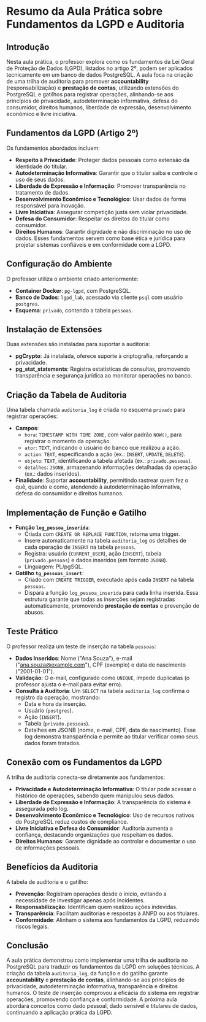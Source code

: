 # Resumo da Aula Prática sobre Fundamentos da LGPD e Auditoria

## Introdução
Nesta aula prática, o professor explora como os fundamentos da Lei Geral de Proteção de Dados (LGPD), listados no artigo 2º, podem ser aplicados tecnicamente em um banco de dados PostgreSQL. A aula foca na criação de uma trilha de auditoria para promover **accountability** (responsabilização) e **prestação de contas**, utilizando extensões do PostgreSQL e gatilhos para registrar operações, alinhando-se aos princípios de privacidade, autodeterminação informativa, defesa do consumidor, direitos humanos, liberdade de expressão, desenvolvimento econômico e livre iniciativa.

## Fundamentos da LGPD (Artigo 2º)
Os fundamentos abordados incluem:
- **Respeito à Privacidade**: Proteger dados pessoais como extensão da identidade do titular.
- **Autodeterminação Informativa**: Garantir que o titular saiba e controle o uso de seus dados.
- **Liberdade de Expressão e Informação**: Promover transparência no tratamento de dados.
- **Desenvolvimento Econômico e Tecnológico**: Usar dados de forma responsável para inovação.
- **Livre Iniciativa**: Assegurar competição justa sem violar privacidade.
- **Defesa do Consumidor**: Respeitar os direitos do titular como consumidor.
- **Direitos Humanos**: Garantir dignidade e não discriminação no uso de dados.
Esses fundamentos servem como base ética e jurídica para projetar sistemas confiáveis e em conformidade com a LGPD.

## Configuração do Ambiente
O professor utiliza o ambiente criado anteriormente:
- **Container Docker**: `pg-lgpd`, com PostgreSQL.
- **Banco de Dados**: `lgpd_lab`, acessado via cliente `psql` com usuário `postgres`.
- **Esquema**: `privado`, contendo a tabela `pessoas`.

## Instalação de Extensões
Duas extensões são instaladas para suportar a auditoria:
- **pgCrypto**: Já instalada, oferece suporte à criptografia, reforçando a privacidade.
- **pg_stat_statements**: Registra estatísticas de consultas, promovendo transparência e segurança jurídica ao monitorar operações no banco.

## Criação da Tabela de Auditoria
Uma tabela chamada `auditoria_log` é criada no esquema `privado` para registrar operações:
- **Campos**:
  - `hora`: `TIMESTAMP WITH TIME ZONE`, com valor padrão `NOW()`, para registrar o momento da operação.
  - `ator`: `TEXT`, indicando o usuário do banco que realizou a ação.
  - `action`: `TEXT`, especificando a ação (ex.: `INSERT`, `UPDATE`, `DELETE`).
  - `objeto`: `TEXT`, identificando a tabela afetada (ex.: `privado.pessoas`).
  - `detalhes`: `JSONB`, armazenando informações detalhadas da operação (ex.: dados inseridos).
- **Finalidade**: Suportar **accountability**, permitindo rastrear quem fez o quê, quando e como, atendendo à autodeterminação informativa, defesa do consumidor e direitos humanos.

## Implementação de Função e Gatilho
- **Função `log_pessoa_inserida`**:
  - Criada com `CREATE OR REPLACE FUNCTION`, retorna uma trigger.
  - Insere automaticamente na tabela `auditoria_log` os detalhes de cada operação de `INSERT` na tabela `pessoas`.
  - Registra: usuário (`CURRENT_USER`), ação (`INSERT`), tabela (`privado.pessoas`) e dados inseridos (em formato `JSONB`).
  - Linguagem: PL/pgSQL.
- **Gatilho `tg_pessoas_insert`**:
  - Criado com `CREATE TRIGGER`, executado após cada `INSERT` na tabela `pessoas`.
  - Dispara a função `log_pessoa_inserida` para cada linha inserida.
Essa estrutura garante que todas as inserções sejam registradas automaticamente, promovendo **prestação de contas** e prevenção de abusos.

## Teste Prático
O professor realiza um teste de inserção na tabela `pessoas`:
- **Dados Inseridos**: Nome ("Ana Souza"), e-mail ("ana.souza@example.com"), CPF (exemplo) e data de nascimento ("2001-01-01").
- **Validação**: O e-mail, configurado como `UNIQUE`, impede duplicatas (o professor ajusta o e-mail para evitar erro).
- **Consulta à Auditoria**: Um `SELECT` na tabela `auditoria_log` confirma o registro da operação, mostrando:
  - Data e hora da inserção.
  - Usuário (`postgres`).
  - Ação (`INSERT`).
  - Tabela (`privado.pessoas`).
  - Detalhes em JSONB (nome, e-mail, CPF, data de nascimento).
Esse log demonstra transparência e permite ao titular verificar como seus dados foram tratados.

## Conexão com os Fundamentos da LGPD
A trilha de auditoria conecta-se diretamente aos fundamentos:
- **Privacidade e Autodeterminação Informativa**: O titular pode acessar o histórico de operações, sabendo quem manipulou seus dados.
- **Liberdade de Expressão e Informação**: A transparência do sistema é assegurada pelo log.
- **Desenvolvimento Econômico e Tecnológico**: Uso de recursos nativos do PostgreSQL reduz custos de compliance.
- **Livre Iniciativa e Defesa do Consumidor**: Auditoria aumenta a confiança, destacando organizações que respeitam os dados.
- **Direitos Humanos**: Garante dignidade ao controlar e documentar o uso de informações pessoais.

## Benefícios da Auditoria
A tabela de auditoria e o gatilho:
- **Prevenção**: Registram operações desde o início, evitando a necessidade de investigar apenas após incidentes.
- **Responsabilização**: Identificam quem realizou ações indevidas.
- **Transparência**: Facilitam auditorias e respostas à ANPD ou aos titulares.
- **Conformidade**: Alinham o sistema aos fundamentos da LGPD, reduzindo riscos legais.

## Conclusão
A aula prática demonstrou como implementar uma trilha de auditoria no PostgreSQL para traduzir os fundamentos da LGPD em soluções técnicas. A criação da tabela `auditoria_log`, da função e do gatilho garante **accountability** e **prestação de contas**, alinhando-se aos princípios de privacidade, autodeterminação informativa, transparência e direitos humanos. O teste de inserção comprovou a eficácia do sistema em registrar operações, promovendo confiança e conformidade. A próxima aula abordará conceitos como dado pessoal, dado sensível e titulares de dados, continuando a aplicação prática da LGPD.